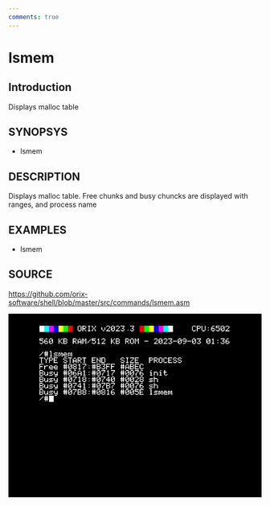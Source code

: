 ```yaml
---
comments: true
---
```

# lsmem

## Introduction

Displays malloc table

## SYNOPSYS

+ lsmem

## DESCRIPTION

Displays malloc table. Free chunks and busy chuncks are displayed with ranges, and process name

## EXAMPLES

+ lsmem

## SOURCE

https://github.com/orix-software/shell/blob/master/src/commands/lsmem.asm

![lsmem](imgs/lsmem.png)
